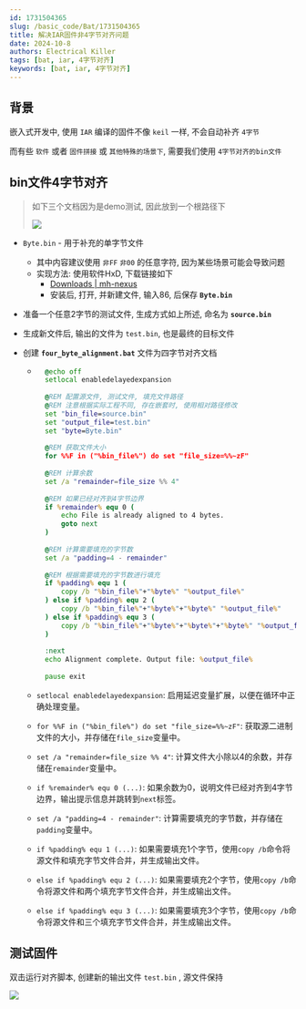 ```yaml
---
id: 1731504365
slug: /basic_code/Bat/1731504365
title: 解决IAR固件非4字节对齐问题
date: 2024-10-8
authors: Electrical Killer
tags: [bat, iar, 4字节对齐]
keywords: [bat, iar, 4字节对齐]
---
```



## 背景

嵌入式开发中, 使用 `IAR` 编译的固件不像 `keil` 一样, 不会自动补齐 `4字节` 

而有些 `软件` 或者 `固件拼接` 或 `其他特殊的场景下`, 需要我们使用 `4字节对齐的bin文件`

## bin文件4字节对齐

> 如下三个文档因为是demo测试, 因此放到一个根路径下
>
> <img src="https://img.eksnotebook.com/images/202410082307969.png"/>

- `Byte.bin` - 用于补充的单字节文件
  
    - 其中内容建议使用 `非FF`  `非00` 的任意字符, 因为某些场景可能会导致问题
    - 实现方法: 使用软件HxD, 下载链接如下
        - [Downloads | mh-nexus](https://mh-nexus.de/en/downloads.php?product=HxD20)
        - 安装后, 打开, 并新建文件, 输入86, 后保存 **`Byte.bin`**
    
- 准备一个任意2字节的测试文件, 生成方式如上所述, 命名为 **`source.bin`**

- 生成新文件后, 输出的文件为 `test.bin`, 也是最终的目标文件

- 创建 **`four_byte_alignment.bat`** 文件为四字节对齐文档

    - ```bat
        @echo off
        setlocal enabledelayedexpansion
        
        @REM 配置源文件, 测试文件, 填充文件路径
        @REM 注意根据实际工程不同, 存在嵌套时, 使用相对路径修改
        set "bin_file=source.bin"
        set "output_file=test.bin"
        set "byte=Byte.bin"
        
        @REM 获取文件大小
        for %%F in ("%bin_file%") do set "file_size=%%~zF"
        
        @REM 计算余数
        set /a "remainder=file_size %% 4"
        
        @REM 如果已经对齐到4字节边界
        if %remainder% equ 0 (
            echo File is already aligned to 4 bytes.
            goto next
        )
        
        @REM 计算需要填充的字节数
        set /a "padding=4 - remainder"
        
        @REM 根据需要填充的字节数进行填充
        if %padding% equ 1 (
            copy /b "%bin_file%"+"%byte%" "%output_file%"
        ) else if %padding% equ 2 (
            copy /b "%bin_file%"+"%byte%"+"%byte%" "%output_file%"
        ) else if %padding% equ 3 (
            copy /b "%bin_file%"+"%byte%"+"%byte%"+"%byte%" "%output_file%"
        )
        
        :next
        echo Alignment complete. Output file: %output_file%
        
        pause exit
        ```
        
    - `setlocal enabledelayedexpansion`: 启用延迟变量扩展，以便在循环中正确处理变量。
    
    - `for %%F in ("%bin_file%") do set "file_size=%%~zF"`: 获取源二进制文件的大小，并存储在`file_size`变量中。
    
    - `set /a "remainder=file_size %% 4"`: 计算文件大小除以4的余数，并存储在`remainder`变量中。
    
    - `if %remainder% equ 0 (...)`: 如果余数为0，说明文件已经对齐到4字节边界，输出提示信息并跳转到`next`标签。
    
    - `set /a "padding=4 - remainder"`: 计算需要填充的字节数，并存储在`padding`变量中。
    
    - `if %padding% equ 1 (...)`: 如果需要填充1个字节，使用`copy /b`命令将源文件和填充字节文件合并，并生成输出文件。
    
    - `else if %padding% equ 2 (...)`: 如果需要填充2个字节，使用`copy /b`命令将源文件和两个填充字节文件合并，并生成输出文件。
    
    - `else if %padding% equ 3 (...)`: 如果需要填充3个字节，使用`copy /b`命令将源文件和三个填充字节文件合并，并生成输出文件。

## 测试固件

双击运行对齐脚本, 创建新的输出文件 `test.bin` , 源文件保持

<img src="https://img.eksnotebook.com/images/202410082257960.png"/>
